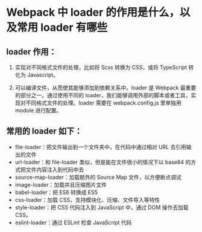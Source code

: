 # Webpack 中 loader 的作用是什么，以及常用 loader 有哪些

## loader 作用：

1. 实现对不同格式文件的处理，比如将 Scss 转换为 CSS，或将 TypeScript 转化为 Javascript。

2. 可以编译文件，从而使其能够添加到依赖关系中。loader 是 Webpack 最重要的部分之一。通过使用不同的 loader，我们能够调用外部的脚本或者工具，实现对不同格式文件的处理。loader 需要在 webpack.config.js 里单独用 module 进行配置。

## 常用的 loader 如下：

- file-loader：把文件输出到一个文件夹中，在代码中通过相对 URL 去引用输出的文件
- url-loader：和 file-loader 类似，但是能在文件很小的情况下以 base64 的方式把文件内容注入到代码中去
- source-map-loader：加载额外的 Source Map 文件，以方便断点调试
- image-loader：加载并且压缩图片文件
- babel-loader：把 ES6 转换成 ES5
- css-loader：加载 CSS，支持模块化、压缩、文件导入等特性
- style-loader：把 CSS 代码注入到 JavaScript 中，通过 DOM 操作去加载 CSS。
- eslint-loader：通过 ESLint 检查 JavaScript 代码
